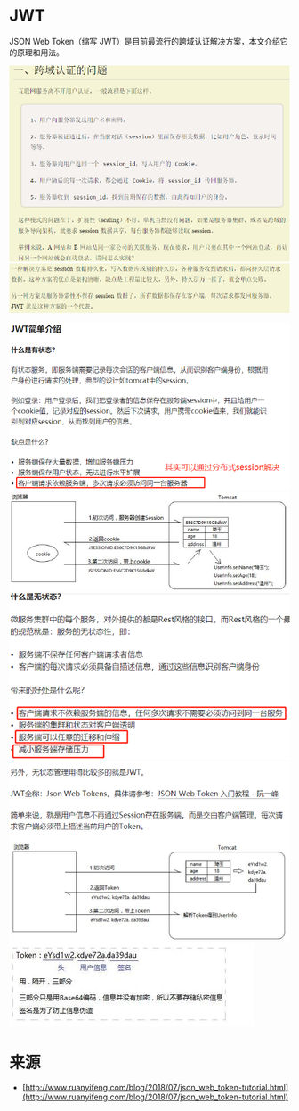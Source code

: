 # JWT

JSON Web Token（缩写 JWT）是目前最流行的跨域认证解决方案，本文介绍它的原理和用法。

![](跨域认证问题01.png)
![](跨域认证问题02.png)

![](JWT01.png)
![](JWT02.jpg)
![](JWT03.png)
![](JWT04.png)
![](JWT05.jpg)

# 来源

- [http://www.ruanyifeng.com/blog/2018/07/json_web_token-tutorial.html](http://www.ruanyifeng.com/blog/2018/07/json_web_token-tutorial.html)